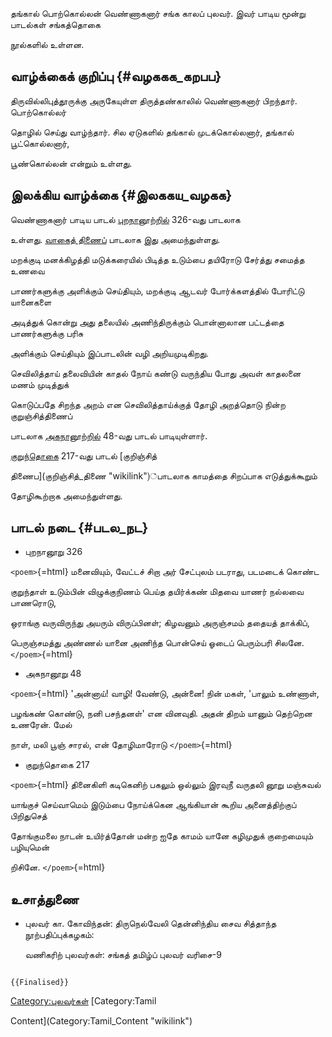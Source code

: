 தங்கால் பொற்கொல்லன் வெண்ணாகனார் சங்க காலப் புலவர். இவர் பாடிய மூன்று பாடல்கள் சங்கத்தொகை
நூல்களில் உள்ளன.

## வாழ்க்கைக் குறிப்பு {#வழககக_கறபப}

திருவில்லிபுத்தூருக்கு அருகேயுள்ள திருத்தண்காலில் வெண்ணாகனார் பிறந்தார். பொற்கொல்லர்
தொழில் செய்து வாழ்ந்தார். சில ஏடுகளில் தங்கால் முடக்கொல்லனார், தங்கால் பூட்கொல்லனார்,
பூண்கொல்லன் என்றும் உள்ளது.

## இலக்கிய வாழ்க்கை {#இலககய_வழகக}

வெண்ணாகனார் பாடிய பாடல் [புறநானூற்றில்](புறநானூறு "wikilink") 326-வது பாடலாக
உள்ளது. [வாகைத் திணைப](வாகைத்_திணை "wikilink")் பாடலாக இது அமைந்துள்ளது.
மறக்குடி மனக்கிழத்தி மடுக்கரையில் பிடித்த உடும்பை தயிரோடு சேர்த்து சமைத்த உணவை
பாணர்களுக்கு அளிக்கும் செய்தியும், மறக்குடி ஆடவர் போர்க்களத்தில் போரிட்டு யானைகளை
அடித்துக் கொன்று அது தலையில் அணிந்திருக்கும் பொன்னாலான பட்டத்தை பாணர்களுக்கு பரிசு
அளிக்கும் செய்தியும் இப்பாடலின் வழி அறியமுடிகிறது.

செவிலித்தாய் தலைவியின் காதல் நோய் கண்டு வருந்திய போது அவள் காதலனை மணம் முடித்துக்
கொடுப்பதே சிறந்த அறம் என செவிலித்தாய்க்குத் தோழி அறத்தொடு நின்ற குறுஞ்சித்திணைப்
பாடலாக [அகநானூற்றில்](அகநானூறு "wikilink") 48-வது பாடல் பாடியுள்ளார்.
[குறுந்தொகை](குறுந்தொகை "wikilink") 217-வது பாடல் [குறிஞ்சித்
திணைப](குறிஞ்சித்_திணை "wikilink")்பாடலாக காமத்தை சிறப்பாக எடுத்துக்கூறும்
தோழிகூற்றாக அமைந்துள்ளது.

## பாடல் நடை {#படல_நட}

-   புறநானூறு 326

`<poem>`{=html} மனைவியும், வேட்டச் சிறா அர் சேட்புலம் படராது, படமடைக் கொண்ட
குறுந்தாள் உடும்பின் விழுக்குநிணம் பெய்த தயிர்க்கண் மிதவை யாணர் நல்லவை பாணரொடு,
ஒராங்கு வருவிருந்து அயரும் விருப்பினள்; கிழவனும் அருஞ்சமம் ததையத் தாக்கிப்,
பெருஞ்சமத்து அண்ணல் யானை அணிந்த பொன்செய் ஓடைப் பெரும்பரி சிலனே. `</poem>`{=html}

-   அகநானூறு 48

`<poem>`{=html} \'அன்னாய்! வாழி! வேண்டு, அன்னை! நின் மகள், \'பாலும் உண்ணாள்,
பழங்கண் கொண்டு, நனி பசந்தனள்\' என வினவுதி. அதன் திறம் யானும் தெற்றென உணரேன். மேல்
நாள், மலி பூஞ் சாரல், என் தோழிமாரோடு `</poem>`{=html}

-   குறுந்தொகை 217

`<poem>`{=html} தினைகிளி கடிகெனிற் பகலும் ஒல்லும் இரவுநீ வருதலி னூறு மஞ்சுவல்
யாங்குச் செய்வாமெம் இடும்பை நோய்க்கென ஆங்கியான் கூறிய அனைத்திற்குப் பிறிதுசெத்
தோங்குமலை நாடன் உயிர்த்தோன் மன்ற ஐதே காமம் யானே கழிமுதுக் குறைமையும் பழியுமென்
றிசினே. `</poem>`{=html}

## உசாத்துணை

-   புலவர் கா. கோவிந்தன்: திருநெல்வேலி தென்னிந்திய சைவ சித்தாந்த நூற்பதிப்புக்கழகம்:
    வணிகரிற் புலவர்கள்: சங்கத் தமிழ்ப் புலவர் வரிசை-9

```{=mediawiki}
{{Finalised}}
```
[Category:புலவர்கள்](Category:புலவர்கள் "wikilink") [Category:Tamil
Content](Category:Tamil_Content "wikilink")
